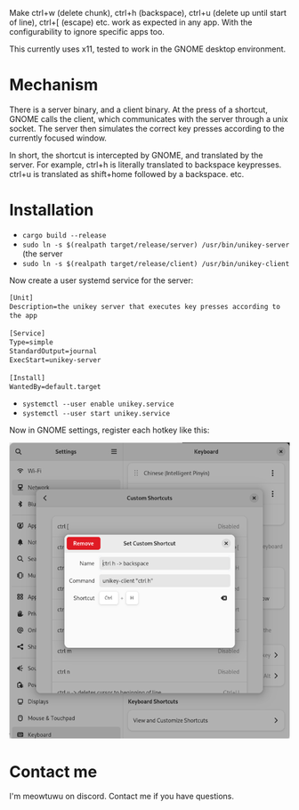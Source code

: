 Make ctrl+w (delete chunk), ctrl+h (backspace), ctrl+u (delete up until start of line), ctrl+[ (escape) etc. work as expected in any app. With the configurability to ignore specific apps too.

This currently uses x11, tested to work in the GNOME desktop environment.

# Mechanism

There is a server binary, and a client binary. At the press of a shortcut, GNOME calls the client, which communicates with the server through a unix socket. The server then simulates the correct key presses according to the currently focused window.

In short, the shortcut is intercepted by GNOME, and translated by the server. For example, ctrl+h is literally translated to backspace keypresses. ctrl+u is translated as shift+home followed by a backspace. etc.

# Installation

- `cargo build --release`
- `sudo ln -s $(realpath target/release/server) /usr/bin/unikey-server` (the server 
- `sudo ln -s $(realpath target/release/client) /usr/bin/unikey-client`

Now create a user systemd service for the server:

```service
[Unit]
Description=the unikey server that executes key presses according to the app

[Service]
Type=simple
StandardOutput=journal
ExecStart=unikey-server

[Install]
WantedBy=default.target
```

- `systemctl --user enable unikey.service`
- `systemctl --user start unikey.service`

Now in GNOME settings, register each hotkey like this:

![gnome shortcut](gnome-custom-shortcut.png)

# Contact me

I'm meowtuwu on discord. Contact me if you have questions.




